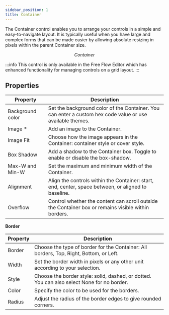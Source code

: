 ```yaml
---
sidebar_position: 1
title: Container
---
```



The Container control enables you to arrange your controls in a simple and easy-to-navigate layout. It is typically useful when you have large and complex forms that can be made easier by allowing absolute resizing in pixels within the parent Container size.

<figure>
  <Thumbnail src="/img/reference/controls/container/preview.jpeg" alt="Container" />
  <figcaption align = "center"><i>Container</i></figcaption>
</figure>


:::info
This control is only available in the Free Flow Editor which has enhanced functionality for managing controls on a grid layout.
:::


## Properties

| Property       | Description                                                                                           |
|----------------|-------------------------------------------------------------------------------------------------------|
| Background color | Set the background color of the Container. You can enter a custom hex code value or use available themes. |
| Image *           | Add an image to the Container.                                                                      |
| Image Fit         | Choose how the image appears in the Container: container style or cover style.                        |
| Box Shadow      | Add a shadow to the Container box. Toggle to enable or disable the box-shadow.                            |
| Max-W and Min-W | Set the maximum and minimum width of the Container.                                                   |
| Alignment       | Align the controls within the Container: start, end, center, space between, or aligned to baseline.    |
| Overflow          | Control whether the content can scroll outside the Container box or remains visible within borders. |

**Border**

| Property | Description                                                                          |
|----------|--------------------------------------------------------------------------------------|
| Border    | Choose the type of border for the Container: All borders, Top, Right, Bottom, or Left. |
| Width    | Set the border width in pixels or any other unit according to your selection.           |
| Style      | Choose the border style: solid, dashed, or dotted. You can also select None for no border.  |
| Color     | Specify the color to be used for the borders.                                        |
| Radius    | Adjust the radius of the border edges to give rounded corners.                      |